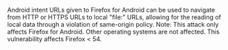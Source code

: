 Android intent URLs given to Firefox for Android can be used to navigate from HTTP or HTTPS URLs to local "file:" URLs, allowing for the reading of local data through a violation of same-origin policy. Note: This attack only affects Firefox for Android. Other operating systems are not affected. This vulnerability affects Firefox < 54.